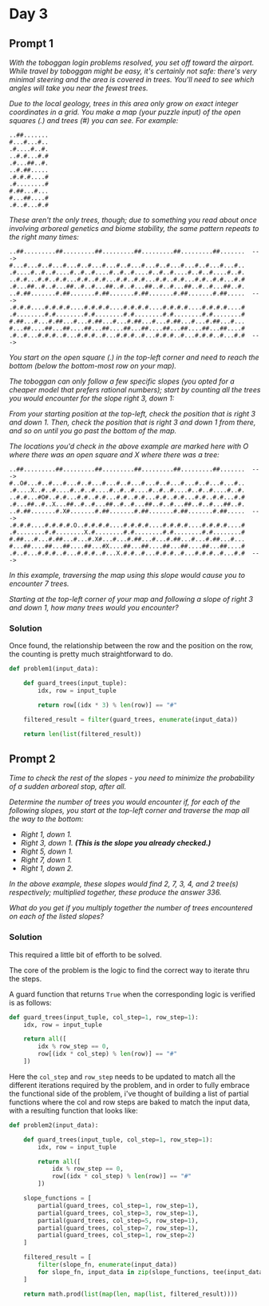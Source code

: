 # Day 3

## Prompt 1

_With the toboggan login problems resolved, you set off toward the airport. While travel by toboggan might be easy, it's certainly not safe: there's very minimal steering and the area is covered in trees. You'll need to see which angles will take you near the fewest trees._

_Due to the local geology, trees in this area only grow on exact integer coordinates in a grid. You make a map (your puzzle input) of the open squares (.) and trees (#) you can see. For example:_

~~~
..##.......
#...#...#..
.#....#..#.
..#.#...#.#
.#...##..#.
..#.##.....
.#.#.#....#
.#........#
#.##...#...
#...##....#
.#..#...#.#
~~~
_These aren't the only trees, though; due to something you read about once involving arboreal genetics and biome stability, the same pattern repeats to the right many times:_

~~~
..##.........##.........##.........##.........##.........##.......  --->
#...#...#..#...#...#..#...#...#..#...#...#..#...#...#..#...#...#..
.#....#..#..#....#..#..#....#..#..#....#..#..#....#..#..#....#..#.
..#.#...#.#..#.#...#.#..#.#...#.#..#.#...#.#..#.#...#.#..#.#...#.#
.#...##..#..#...##..#..#...##..#..#...##..#..#...##..#..#...##..#.
..#.##.......#.##.......#.##.......#.##.......#.##.......#.##.....  --->
.#.#.#....#.#.#.#....#.#.#.#....#.#.#.#....#.#.#.#....#.#.#.#....#
.#........#.#........#.#........#.#........#.#........#.#........#
#.##...#...#.##...#...#.##...#...#.##...#...#.##...#...#.##...#...
#...##....##...##....##...##....##...##....##...##....##...##....#
.#..#...#.#.#..#...#.#.#..#...#.#.#..#...#.#.#..#...#.#.#..#...#.#  --->
~~~

_You start on the open square (.) in the top-left corner and need to reach the bottom (below the bottom-most row on your map)._

_The toboggan can only follow a few specific slopes (you opted for a cheaper model that prefers rational numbers); start by counting all the trees you would encounter for the slope right 3, down 1:_

_From your starting position at the top-left, check the position that is right 3 and down 1. Then, check the position that is right 3 and down 1 from there, and so on until you go past the bottom of the map._

_The locations you'd check in the above example are marked here with O where there was an open square and X where there was a tree:_

~~~
..##.........##.........##.........##.........##.........##.......  --->
#..O#...#..#...#...#..#...#...#..#...#...#..#...#...#..#...#...#..
.#....X..#..#....#..#..#....#..#..#....#..#..#....#..#..#....#..#.
..#.#...#O#..#.#...#.#..#.#...#.#..#.#...#.#..#.#...#.#..#.#...#.#
.#...##..#..X...##..#..#...##..#..#...##..#..#...##..#..#...##..#.
..#.##.......#.X#.......#.##.......#.##.......#.##.......#.##.....  --->
.#.#.#....#.#.#.#.O..#.#.#.#....#.#.#.#....#.#.#.#....#.#.#.#....#
.#........#.#........X.#........#.#........#.#........#.#........#
#.##...#...#.##...#...#.X#...#...#.##...#...#.##...#...#.##...#...
#...##....##...##....##...#X....##...##....##...##....##...##....#
.#..#...#.#.#..#...#.#.#..#...X.#.#..#...#.#.#..#...#.#.#..#...#.#  --->
~~~
_In this example, traversing the map using this slope would cause you to encounter 7 trees._

_Starting at the top-left corner of your map and following a slope of right 3 and down 1, how many trees would you encounter?_

### Solution

Once found, the relationship between the row and the position on the row, the counting is pretty much straightforward to do.

~~~python
def problem1(input_data):

    def guard_trees(input_tuple):
        idx, row = input_tuple

        return row[(idx * 3) % len(row)] == "#"

    filtered_result = filter(guard_trees, enumerate(input_data))

    return len(list(filtered_result))
~~~

## Prompt 2

_Time to check the rest of the slopes - you need to minimize the probability of a sudden arboreal stop, after all._

_Determine the number of trees you would encounter if, for each of the following slopes, you start at the top-left corner and traverse the map all the way to the bottom:_

- _Right 1, down 1._
- _Right 3, down 1. **(This is the slope you already checked.)**_
- _Right 5, down 1._
- _Right 7, down 1._
- _Right 1, down 2._

_In the above example, these slopes would find 2, 7, 3, 4, and 2 tree(s) respectively; multiplied together, these produce the answer 336._

_What do you get if you multiply together the number of trees encountered on each of the listed slopes?_

### Solution

This required a little bit of efforth to be solved.

The core of the problem is the logic to find the correct way to iterate thru the steps.

A guard function that returns `True` when the corresponding logic is verified is as follows:

~~~python
def guard_trees(input_tuple, col_step=1, row_step=1):
    idx, row = input_tuple

    return all([
        idx % row_step == 0,
        row[(idx * col_step) % len(row)] == "#"
    ])
~~~

Here the `col_step` and `row_step` needs to be updated to match all the different iterations required by the problem, and in order to fully embrace the functional side of the problem, i've thought of building a list of partial functions where the col and row steps are baked to match the input data, with a resulting function that looks like:

~~~python
def problem2(input_data):

    def guard_trees(input_tuple, col_step=1, row_step=1):
        idx, row = input_tuple

        return all([
            idx % row_step == 0,
            row[(idx * col_step) % len(row)] == "#"
        ])

    slope_functions = [
        partial(guard_trees, col_step=1, row_step=1),
        partial(guard_trees, col_step=3, row_step=1),
        partial(guard_trees, col_step=5, row_step=1),
        partial(guard_trees, col_step=7, row_step=1),
        partial(guard_trees, col_step=1, row_step=2)
    ]

    filtered_result = [
        filter(slope_fn, enumerate(input_data))
        for slope_fn, input_data in zip(slope_functions, tee(input_data, 5))
    ]

    return math.prod(list(map(len, map(list, filtered_result))))
~~~